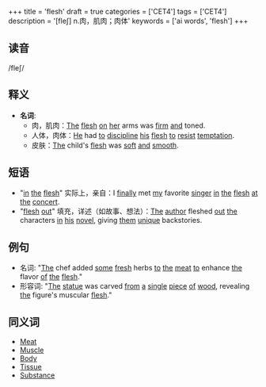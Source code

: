 +++
title = 'flesh'
draft = true
categories = ['CET4']
tags = ['CET4']
description = '[fle∫] n.肉，肌肉；肉体'
keywords = ['ai words', 'flesh']
+++

## 读音
/fleʃ/

## 释义
- **名词**:
  - 肉，肌肉：[The](/zh/post/the/) [flesh](/zh/post/flesh/) [on](/zh/post/on/) [her](/zh/post/her/) arms was [firm](/zh/post/firm/) [and](/zh/post/and/) toned.
  - 人体，肉体：[He](/zh/post/he/) had [to](/zh/post/to/) [discipline](/zh/post/discipline/) [his](/zh/post/his/) [flesh](/zh/post/flesh/) [to](/zh/post/to/) [resist](/zh/post/resist/) [temptation](/zh/post/temptation/).
  - 皮肤：[The](/zh/post/the/) child's [flesh](/zh/post/flesh/) was [soft](/zh/post/soft/) [and](/zh/post/and/) [smooth](/zh/post/smooth/).

## 短语
- "[in](/zh/post/in/) [the](/zh/post/the/) [flesh](/zh/post/flesh/)" 实际上，亲自：I [finally](/zh/post/finally/) met [my](/zh/post/my/) favorite [singer](/zh/post/singer/) [in](/zh/post/in/) [the](/zh/post/the/) [flesh](/zh/post/flesh/) [at](/zh/post/at/) [the](/zh/post/the/) [concert](/zh/post/concert/).
- "[flesh](/zh/post/flesh/) [out](/zh/post/out/)" 填充，详述（如故事、想法）：[The](/zh/post/the/) [author](/zh/post/author/) fleshed [out](/zh/post/out/) [the](/zh/post/the/) characters [in](/zh/post/in/) [his](/zh/post/his/) [novel](/zh/post/novel/), giving [them](/zh/post/them/) [unique](/zh/post/unique/) backstories.

## 例句
- 名词: "[The](/zh/post/the/) chef added [some](/zh/post/some/) [fresh](/zh/post/fresh/) herbs [to](/zh/post/to/) [the](/zh/post/the/) [meat](/zh/post/meat/) [to](/zh/post/to/) enhance [the](/zh/post/the/) flavor [of](/zh/post/of/) [the](/zh/post/the/) [flesh](/zh/post/flesh/)."
- 形容词: "[The](/zh/post/the/) [statue](/zh/post/statue/) was carved [from](/zh/post/from/) [a](/zh/post/a/) [single](/zh/post/single/) [piece](/zh/post/piece/) [of](/zh/post/of/) [wood](/zh/post/wood/), revealing [the](/zh/post/the/) figure's muscular [flesh](/zh/post/flesh/)."

## 同义词
- [Meat](/zh/post/meat/)
- [Muscle](/zh/post/muscle/)
- [Body](/zh/post/body/)
- [Tissue](/zh/post/tissue/)
- [Substance](/zh/post/substance/)
